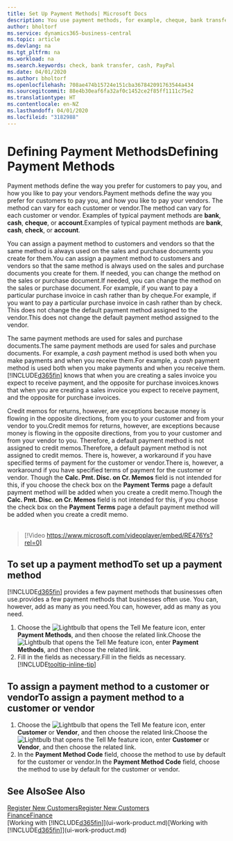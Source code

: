 ```yaml
---
title: Set Up Payment Methods| Microsoft Docs
description: You use payment methods, for example, cheque, bank transfer, cash, or PayPal, to define how sales and purchase invoices will be paid.
author: bholtorf
ms.service: dynamics365-business-central
ms.topic: article
ms.devlang: na
ms.tgt_pltfrm: na
ms.workload: na
ms.search.keywords: check, bank transfer, cash, PayPal
ms.date: 04/01/2020
ms.author: bholtorf
ms.openlocfilehash: 708ae474b15724e151cba367842091763544a434
ms.sourcegitcommit: 88e4b30eaf6fa32af0c1452ce2f85ff1111c75e2
ms.translationtype: HT
ms.contentlocale: en-NZ
ms.lasthandoff: 04/01/2020
ms.locfileid: "3182988"
---
```

# <a name="defining-payment-methods"></a><span data-ttu-id="a2406-103">Defining Payment Methods</span><span class="sxs-lookup"><span data-stu-id="a2406-103">Defining Payment Methods</span></span>
<span data-ttu-id="a2406-104">Payment methods define the way you prefer for customers to pay you, and how you like to pay your vendors.</span><span class="sxs-lookup"><span data-stu-id="a2406-104">Payment methods define the way you prefer for customers to pay you, and how you like to pay your vendors.</span></span> <span data-ttu-id="a2406-105">The method can vary for each customer or vendor.</span><span class="sxs-lookup"><span data-stu-id="a2406-105">The method can vary for each customer or vendor.</span></span> <span data-ttu-id="a2406-106">Examples of typical payment methods are **bank**, **cash**, **cheque**, or **account**.</span><span class="sxs-lookup"><span data-stu-id="a2406-106">Examples of typical payment methods are **bank**, **cash**, **check**, or **account**.</span></span>

<span data-ttu-id="a2406-107">You can assign a payment method to customers and vendors so that the same method is always used on the sales and purchase documents you create for them.</span><span class="sxs-lookup"><span data-stu-id="a2406-107">You can assign a payment method to customers and vendors so that the same method is always used on the sales and purchase documents you create for them.</span></span> <span data-ttu-id="a2406-108">If needed, you can change the method on the sales or purchase document.</span><span class="sxs-lookup"><span data-stu-id="a2406-108">If needed, you can change the method on the sales or purchase document.</span></span> <span data-ttu-id="a2406-109">For example, if you want to pay a particular purchase invoice in cash rather than by cheque.</span><span class="sxs-lookup"><span data-stu-id="a2406-109">For example, if you want to pay a particular purchase invoice in cash rather than by check.</span></span> <span data-ttu-id="a2406-110">This does not change the default payment method assigned to the vendor.</span><span class="sxs-lookup"><span data-stu-id="a2406-110">This does not change the default payment method assigned to the vendor.</span></span>

<span data-ttu-id="a2406-111">The same payment methods are used for sales and purchase documents.</span><span class="sxs-lookup"><span data-stu-id="a2406-111">The same payment methods are used for sales and purchase documents.</span></span> <span data-ttu-id="a2406-112">For example, a _cash_ payment method is used both when you make payments and when you receive them.</span><span class="sxs-lookup"><span data-stu-id="a2406-112">For example, a _cash_ payment method is used both when you make payments and when you receive them.</span></span> [!INCLUDE[d365fin](includes/d365fin_md.md)] <span data-ttu-id="a2406-113">knows that when you are creating a sales invoice you expect to receive payment, and the opposite for purchase invoices.</span><span class="sxs-lookup"><span data-stu-id="a2406-113">knows that when you are creating a sales invoice you expect to receive payment, and the opposite for purchase invoices.</span></span>

<span data-ttu-id="a2406-114">Credit memos for returns, however, are exceptions because money is flowing in the opposite directions, from you to your customer and from your vendor to you.</span><span class="sxs-lookup"><span data-stu-id="a2406-114">Credit memos for returns, however, are exceptions because money is flowing in the opposite directions, from you to your customer and from your vendor to you.</span></span> <span data-ttu-id="a2406-115">Therefore, a default payment method is not assigned to credit memos.</span><span class="sxs-lookup"><span data-stu-id="a2406-115">Therefore, a default payment method is not assigned to credit memos.</span></span> <span data-ttu-id="a2406-116">There is, however, a workaround if you have specified terms of payment for the customer or vendor.</span><span class="sxs-lookup"><span data-stu-id="a2406-116">There is, however, a workaround if you have specified terms of payment for the customer or vendor.</span></span> <span data-ttu-id="a2406-117">Though the **Calc. Pmt. Disc. on Cr. Memos** field is not intended for this, if you choose the check box on the **Payment Terms** page a default payment method will be added when you create a credit memo.</span><span class="sxs-lookup"><span data-stu-id="a2406-117">Though the **Calc. Pmt. Disc. on Cr. Memos** field is not intended for this, if you choose the check box on the **Payment Terms** page a default payment method will be added when you create a credit memo.</span></span> <br><br>  

> [!Video https://www.microsoft.com/videoplayer/embed/RE476Ys?rel=0]

## <a name="to-set-up-a-payment-method"></a><span data-ttu-id="a2406-118">To set up a payment method</span><span class="sxs-lookup"><span data-stu-id="a2406-118">To set up a payment method</span></span>
[!INCLUDE[d365fin](includes/d365fin_md.md)] <span data-ttu-id="a2406-119">provides a few payment methods that businesses often use.</span><span class="sxs-lookup"><span data-stu-id="a2406-119">provides a few payment methods that businesses often use.</span></span> <span data-ttu-id="a2406-120">You can, however, add as many as you need.</span><span class="sxs-lookup"><span data-stu-id="a2406-120">You can, however, add as many as you need.</span></span>

1. <span data-ttu-id="a2406-121">Choose the ![Lightbulb that opens the Tell Me feature](media/ui-search/search_small.png "Tell me what you want to do") icon, enter **Payment Methods**, and then choose the related link.</span><span class="sxs-lookup"><span data-stu-id="a2406-121">Choose the ![Lightbulb that opens the Tell Me feature](media/ui-search/search_small.png "Tell me what you want to do") icon, enter **Payment Methods**, and then choose the related link.</span></span>
2. <span data-ttu-id="a2406-122">Fill in the fields as necessary.</span><span class="sxs-lookup"><span data-stu-id="a2406-122">Fill in the fields as necessary.</span></span> [!INCLUDE[tooltip-inline-tip](includes/tooltip-inline-tip_md.md)]

## <a name="to-assign-a-payment-method-to-a-customer-or-vendor"></a><span data-ttu-id="a2406-123">To assign a payment method to a customer or vendor</span><span class="sxs-lookup"><span data-stu-id="a2406-123">To assign a payment method to a customer or vendor</span></span>
1. <span data-ttu-id="a2406-124">Choose the ![Lightbulb that opens the Tell Me feature](media/ui-search/search_small.png "Tell me what you want to do") icon, enter **Customer** or **Vendor**, and then choose the related link.</span><span class="sxs-lookup"><span data-stu-id="a2406-124">Choose the ![Lightbulb that opens the Tell Me feature](media/ui-search/search_small.png "Tell me what you want to do") icon, enter **Customer** or **Vendor**, and then choose the related link.</span></span>
2. <span data-ttu-id="a2406-125">In the **Payment Method Code** field, choose the method to use by default for the customer or vendor.</span><span class="sxs-lookup"><span data-stu-id="a2406-125">In the **Payment Method Code** field, choose the method to use by default for the customer or vendor.</span></span>

## <a name="see-also"></a><span data-ttu-id="a2406-126">See Also</span><span class="sxs-lookup"><span data-stu-id="a2406-126">See Also</span></span>
[<span data-ttu-id="a2406-127">Register New Customers</span><span class="sxs-lookup"><span data-stu-id="a2406-127">Register New Customers</span></span>](sales-how-register-new-customers.md)  
[<span data-ttu-id="a2406-128">Finance</span><span class="sxs-lookup"><span data-stu-id="a2406-128">Finance</span></span>](finance.md)  
<span data-ttu-id="a2406-129">[Working with [!INCLUDE[d365fin](includes/d365fin_md.md)]](ui-work-product.md)</span><span class="sxs-lookup"><span data-stu-id="a2406-129">[Working with [!INCLUDE[d365fin](includes/d365fin_md.md)]](ui-work-product.md)</span></span>  
